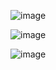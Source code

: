 ![image](https://github.com/Abrorbek-Ibaydullaev/Website/assets/148473615/37ecabb1-9b4c-4bbc-801a-c4398f9b4298)

![image](https://github.com/Abrorbek-Ibaydullaev/Website/assets/148473615/994e7834-bbf1-464d-95ca-088020a8d69e)

![image](https://github.com/Abrorbek-Ibaydullaev/Website/assets/148473615/575bbf8f-9af2-4952-8d91-f37ee907d9bc)

<!-- this is demo website for me
i wil write my own experience 
1 i have some trouble 
2 hello.world is







-->
